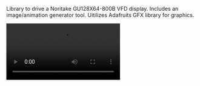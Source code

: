 Library to drive a Noritake GU128X64-800B VFD display. Includes an image/animation generator tool. Uitilizes Adafruits GFX library for graphics.


![alt text](https://github.com/bitStream93/VFD_Name_Badge/blob/main/example.mov "Logo Title Text 1")

